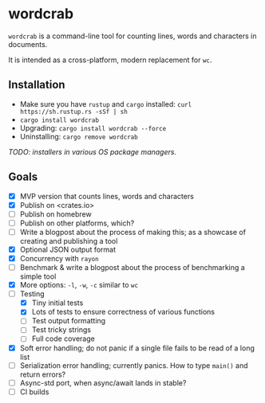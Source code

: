 # wordcrab

`wordcrab` is a command-line tool for counting lines, words and characters in documents.

It is intended as a cross-platform, modern replacement for `wc`.

## Installation

- Make sure you have `rustup` and `cargo` installed: `curl https://sh.rustup.rs -sSf | sh`
- `cargo install wordcrab`
- Upgrading: `cargo install wordcrab --force`
- Uninstalling: `cargo remove wordcrab`

_TODO: installers in various OS package managers._

## Goals

- [x] MVP version that counts lines, words and characters
- [x] Publish on <crates.io>
- [ ] Publish on homebrew
- [ ] Publish on other platforms, which?
- [ ] Write a blogpost about the process of making this; as a showcase of creating and publishing a tool
- [x] Optional JSON output format
- [x] Concurrency with `rayon`
- [ ] Benchmark & write a blogpost about the process of benchmarking a simple tool
- [x] More options: `-l`, `-w`, `-c` similar to `wc`
- [ ] Testing
  - [x] Tiny initial tests
  - [x] Lots of tests to ensure correctness of various functions
  - [ ] Test output formatting
  - [ ] Test tricky strings
  - [ ] Full code coverage
- [x] Soft error handling; do not panic if a single file fails to be read of a long list
- [ ] Serialization error handling; currently panics. How to type `main()` and return errors?
- [ ] Async-std port, when async/await lands in stable?
- [ ] CI builds
